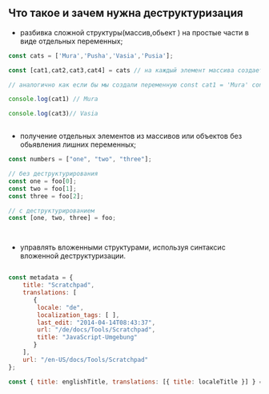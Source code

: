 ## Что такое и зачем нужна деструктуризация

- разбивка сложной структуры(массив,обьект ) на простые части в виде отдельных переменных;
```js
const cats = ['Mura','Pusha','Vasia','Pusia'];

const [cat1,cat2,cat3,cat4] = cats // на каждый элемент массива создается переменная куда записывается значение элемента

// аналогично как если бы мы создали переменную сonst cat1 = 'Mura' const cat2 = 'Pusha'

console.log(cat1) // Mura

console.log(cat3)// Vasia 



```



- получение  отдельных  элементов  из массивов или объектов без обьявления лишних переменных;


```js
const numbers = ["one", "two", "three"];

// без деструктурирования
const one = foo[0];
const two = foo[1];
const three = foo[2];

// с деструктурированием
const [one, two, three] = foo;




```

- управлять вложенными структурами, используя  синтаксис вложенной деструктуризации.

```js

const metadata = {
    title: "Scratchpad",
    translations: [
       {
        locale: "de",
        localization_tags: [ ],
        last_edit: "2014-04-14T08:43:37",
        url: "/de/docs/Tools/Scratchpad",
        title: "JavaScript-Umgebung"
       }
    ],
    url: "/en-US/docs/Tools/Scratchpad"
};

const { title: englishTitle, translations: [{ title: localeTitle }] } = metadata;


```
